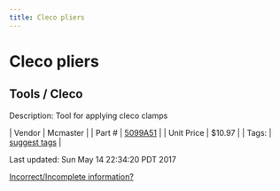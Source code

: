 ```yaml
---
title: Cleco pliers
---
```


# Cleco pliers
## Tools / Cleco
Description: 	Tool for applying cleco clamps 

| Vendor | Mcmaster | 
| Part # | [5099A51](https://www.mcmaster.com/#5099A51) | 
| Unit Price | $10.97 | 
| Tags: | [suggest tags](https://docs.google.com/forms/d/e/1FAIpQLSeWyY8v3RgOty-MyWmh9U0iivNYN_molChYyS-0U-o-kOAv_g/viewform) | 

Last updated: Sun May 14 22:34:20 PDT 2017

 [Incorrect/Incomplete information?](https://docs.google.com/forms/d/e/1FAIpQLSeWyY8v3RgOty-MyWmh9U0iivNYN_molChYyS-0U-o-kOAv_g/viewform)